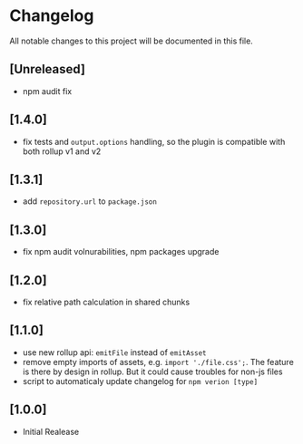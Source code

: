 # Changelog
All notable changes to this project will be documented in this file.

## [Unreleased]
 - npm audit fix

## [1.4.0]
 - fix tests and `output.options` handling, so the plugin is compatible with both rollup v1 and v2

## [1.3.1]
 - add `repository.url` to `package.json`

## [1.3.0]
 - fix npm audit volnurabilities, npm packages upgrade

## [1.2.0]
 - fix relative path calculation in shared chunks

## [1.1.0]
 - use new rollup api: `emitFile` instead of `emitAsset`
 - remove empty imports of assets, e.g. `import './file.css';`.
    The feature is there by design in rollup. But it could cause troubles for non-js files
 - script to automaticaly update changelog for `npm verion [type]`

## [1.0.0]
 - Initial Realease